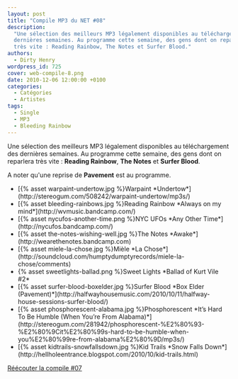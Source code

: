 ```yaml
---
layout: post
title: "Compile MP3 du NET #08"
description:
  "Une sélection des meilleurs MP3 légalement disponibles au téléchargement des
  dernières semaines. Au programme cette semaine, des gens dont on reparlera
  très vite : Reading Rainbow, The Notes et Surfer Blood."
authors:
  - Dirty Henry
wordpress_id: 725
cover: web-compile-8.png
date: 2010-12-06 12:00:00 +0100
categories:
  - Catégories
  - Artistes
tags:
  - Single
  - MP3
  - Bleeding Rainbow
---
```


Une sélection des meilleurs MP3 légalement disponibles au téléchargement des
dernières semaines. Au programme cette semaine, des gens dont on reparlera très
vite : **Reading Rainbow**, **The Notes** et **Surfer Blood**.

A noter qu'une reprise de **Pavement** est au programme.

<ul class="polaroids">
<li><div class=polaroid>[{% asset warpaint-undertow.jpg %}Warpaint
*Undertow*](http://stereogum.com/508242/warpaint-undertow/mp3s/)</div></li>
<li><div class=polaroid>[{% asset bleeding-rainbows.jpg %}Reading Rainbow
*Always on my mind*](http://wvmusic.bandcamp.com/)</div></li>
<li><div class=polaroid>[{% asset nycufos-another-time.png %}NYC UFOs
*Any Other Time*](http://nycufos.bandcamp.com/)</div></li>
<li><div class=polaroid>[{% asset the-notes-wishing-well.jpg %}The Notes
*Awake*](http://wearethenotes.bandcamp.com)</div></li>
<li><div class=polaroid>[{% asset miele-la-chose.jpg %}Mièle
*La Chose*](http://soundcloud.com/humptydumptyrecords/miele-la-chose/comments)</div></li>
<li><div class=polaroid>{% asset sweetlights-ballad.png %}Sweet Lights
*Ballad of Kurt Vile #2*</div></li>
<li><div class=polaroid>[{% asset surfer-blood-boxelder.jpg %}Surfer Blood
*Box Elder (Pavement)*](http://halfwayhousemusic.com/2010/10/11/halfway-house-sessions-surfer-blood/)</div></li>
<li><div class=polaroid>[{% asset phosphorescent-alabama.jpg %}Phosphorescent
*It’s Hard To Be Humble (When You’re From Alabama)*](http://stereogum.com/281942/phosphorescent-%E2%80%93-%E2%80%9Cit%E2%80%99s-hard-to-be-humble-when-you%E2%80%99re-from-alabama%E2%80%9D/mp3s/)</div></li>
<li><div class=polaroid>[{% asset kidtrails-snowfallsdown.jpg %}Kid Trails
*Snow Falls Down*](http://hellholeentrance.blogspot.com/2010/10/kid-trails.html)</div></li>
</ul>

[Réécouter la compile #07](719)
